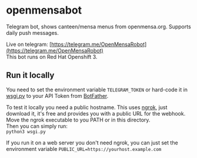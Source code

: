 # openmensabot
Telegram bot, shows canteen/mensa menus from openmensa.org. Supports daily push messages.  

Live on telegram: [https://telegram.me/OpenMensaRobot](https://telegram.me/OpenMensaRobot)  
This bot runs on Red Hat Openshift 3.

## Run it locally
You need to set the environment variable `TELEGRAM_TOKEN` or hard-code it in [wsgi.py](https://github.com/cvzi/openmensabot/blob/master/wsgi.py#L27-L30) 
to your API Token from [BotFather](https://telegram.me/botfather).  

To test it locally you need a public hostname. This uses [ngrok](https://ngrok.com/), just download it, it's free and provides you
with a public URL for the webhook.
Move the ngrok executable to you PATH or in this directory.  
Then you can simply run:  
`python3 wsgi.py`

If you run it on a web server you don't need ngrok, you can just set the environment variable `PUBLIC_URL=https://yourhost.example.com`
